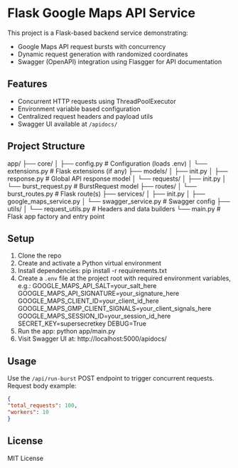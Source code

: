 # Flask Google Maps API Service

This project is a Flask-based backend service demonstrating:
- Google Maps API request bursts with concurrency
- Dynamic request generation with randomized coordinates
- Swagger (OpenAPI) integration using Flasgger for API documentation

## Features

- Concurrent HTTP requests using ThreadPoolExecutor
- Environment variable based configuration
- Centralized request headers and payload utils
- Swagger UI available at `/apidocs/`

## Project Structure

app/
├── core/
│ ├── config.py # Configuration (loads .env)
│ └── extensions.py # Flask extensions (if any)
├── models/
│ ├── init.py
│ ├── response.py # Global API response model
│ └── requests/
│ ├── init.py
│ └── burst_request.py # BurstRequest model
├── routes/
│ └── burst_routes.py # Flask route(s)
├── services/
│ ├── init.py
│ ├── google_maps_service.py
│ └── swagger_service.py # Swagger config
├── utils/
│ └── request_utils.py # Headers and data builders
└── main.py # Flask app factory and entry point

## Setup

1. Clone the repo
2. Create and activate a Python virtual environment
3. Install dependencies:
pip install -r requirements.txt
4. Create a `.env` file at the project root with required environment variables, e.g.:
    GOOGLE_MAPS_API_SALT=your_salt_here
    GOOGLE_MAPS_API_SIGNATURE=your_signature_here
    GOOGLE_MAPS_CLIENT_ID=your_client_id_here
    GOOGLE_MAPS_GMP_CLIENT_SIGNALS=your_client_signals_here
    GOOGLE_MAPS_SESSION_ID=your_session_id_here
    SECRET_KEY=supersecretkey
    DEBUG=True
5. Run the app:
python app/main.py
6. Visit Swagger UI at:
http://localhost:5000/apidocs/

## Usage
Use the `/api/run-burst` POST endpoint to trigger concurrent requests.  
Request body example:
```json
{
"total_requests": 100,
"workers": 10
}
```

## License
MIT License